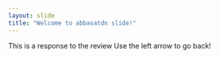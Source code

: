 ```yaml
---
layout: slide
title: "Welcome to abbasatdn slide!"
---
```

This is a response to the review
Use the left arrow to go back!